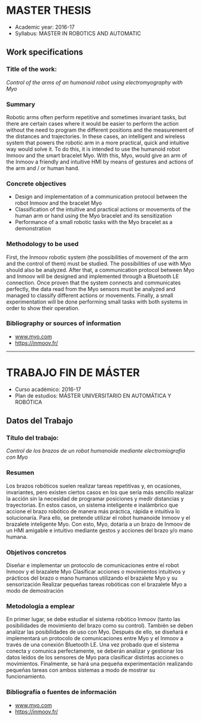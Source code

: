 # MASTER THESIS

- Academic year: 2016-17
- Syllabus: MASTER IN ROBOTICS AND AUTOMATIC

## Work specifications

### Title of the work: 

*Control of the arms of an humanoid robot using electromyography with Myo*

### Summary

Robotic arms often perform repetitive and sometimes invariant tasks, but there are certain cases where it would be easier to perform the action without the need to program the different positions and the measurement of the distances and trajectories. In these cases, an intelligent and wireless system that powers the robotic arm in a more practical, quick and intuitive way would solve it. To do this, it is intended to use the humanoid robot Inmoov and the smart bracelet Myo. With this, Myo, would give an arm of the Inmoov a friendly and intuitive HMI by means of gestures and actions of the arm and / or human hand.

### Concrete objectives

- Design and implementation of a communication protocol between the robot Inmoov and the bracelet Myo
- Classification of the intuitive and practical actions or movements of the human arm or hand using the Myo bracelet and its sensitization
- Performance of a small robotic tasks with the Myo bracelet as a demonstration

### Methodology to be used

First, the Inmoov robotic system (the possibilities of movement of the arm and the control of them) must be studied. The possibilities of use with Myo should also be analyzed. After that, a communication protocol between Myo and Inmoov will be designed and implemented through a Bluetooth LE connection. Once proven that the system connects and communicates perfectly, the data read from the Myo sensors must be analyzed and managed to classify different actions or movements. Finally, a small experimentation will be done performing small tasks with both systems in order to show their operation.

### Bibliography or sources of information

- www.myo.com
- https://inmoov.fr/


***

# TRABAJO FIN DE MÁSTER

- Curso académico: 2016-17
- Plan de estudios: MÁSTER UNIVERSITARIO EN AUTOMÁTICA Y ROBÓTICA

## Datos del Trabajo 

### Título del trabajo: 

*Control de los brazos de un robot humanoide mediante electromiografía con Myo*

### Resumen

Los brazos robóticos suelen realizar tareas repetitivas y, en ocasiones, invariantes, pero existen ciertos casos en los que sería más sencillo realizar la acción sin la necesidad de programar posiciones y medir distancias y trayectorias. En estos casos, un sistema inteligente e inalámbrico que accione el brazo robótico de manera más práctica, rápida e intuitiva lo solucionaría. Para ello, se pretende utilizar el robot humanoide Inmoov y el brazalete inteligente Myo. Con esto, Myo, dotaría a un brazo de Inmoov de un HMI amigable e intuitivo mediante gestos y acciones del brazo y/o mano humana.

### Objetivos concretos

Diseñar e implementar un protocolo de comunicaciones entre el robot Inmoov y el brazalete Myo
Clasificar acciones o movimientos intuitivos y prácticos del brazo o mano humanos utilizando el brazalete Myo y su sensorización
Realizar pequeñas tareas robóticas con el brazalete Myo a modo de demostración

### Metodología a emplear

En primer lugar, se debe estudiar el sistema robótico Inmoov (tanto las posibilidades de movimiento del brazo como su control). También se deben analizar las posibilidades de uso con Myo. Después de ello, se diseñará e implementará un protocolo de comunicaciones entre Myo y el Inmoov a través de una conexión Bluetooth LE. Una vez probado que el sistema conecta y comunica perfectamente, se deberán analizar y gestionar los datos leídos de los sensores de Myo para clasificar distintas acciones o movimientos. Finalmente, se hará una pequeña experimentación realizando pequeñas tareas con ambos sistemas a modo de mostrar su funcionamiento.

### Bibliografía o fuentes de información

- www.myo.com
- https://inmoov.fr/
